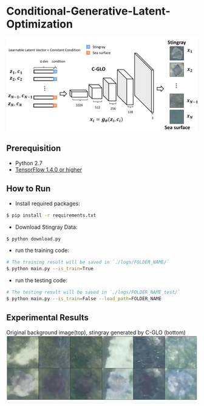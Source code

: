 # Conditional-Generative-Latent-Optimization

![alt tag](./assets/cglo-1.png)

## Prerequisition
- Python 2.7
- [TensorFlow 1.4.0 or higher](https://github.com/tensorflow/tensorflow)

## How to Run
- Install required packages:
```bash
$ pip install -r requirements.txt
```

- Download Stingray Data:
```bash
$ python download.py
```

- run the training code:
```bash
# The training result will be saved in `./logs/FOLDER_NAME/`
$ python main.py --is_train=True
```

- run the testing code:
```bash
# The testing result will be saved in `./logs/FOLDER_NAME_test/`
$ python main.py --is_train=False --load_path=FOLDER_NAME
```

## Experimental Results
Original background image(top), stingray generated by C-GLO (bottom)
![alt tag](./assets/Fig5-1.png)



